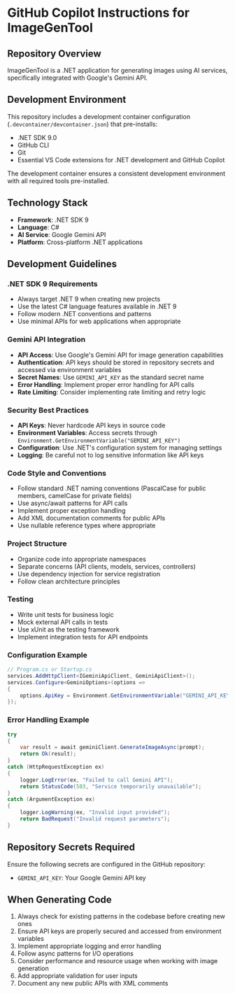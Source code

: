 # GitHub Copilot Instructions for ImageGenTool

## Repository Overview

ImageGenTool is a .NET application for generating images using AI services, specifically integrated with Google's Gemini API.

## Development Environment

This repository includes a development container configuration (`.devcontainer/devcontainer.json`) that pre-installs:
- .NET SDK 9.0
- GitHub CLI
- Git
- Essential VS Code extensions for .NET development and GitHub Copilot

The development container ensures a consistent development environment with all required tools pre-installed.

## Technology Stack

- **Framework**: .NET SDK 9
- **Language**: C#
- **AI Service**: Google Gemini API
- **Platform**: Cross-platform .NET applications

## Development Guidelines

### .NET SDK 9 Requirements

- Always target .NET 9 when creating new projects
- Use the latest C# language features available in .NET 9
- Follow modern .NET conventions and patterns
- Use minimal APIs for web applications when appropriate

### Gemini API Integration

- **API Access**: Use Google's Gemini API for image generation capabilities
- **Authentication**: API keys should be stored in repository secrets and accessed via environment variables
- **Secret Names**: Use `GEMINI_API_KEY` as the standard secret name
- **Error Handling**: Implement proper error handling for API calls
- **Rate Limiting**: Consider implementing rate limiting and retry logic

### Security Best Practices

- **API Keys**: Never hardcode API keys in source code
- **Environment Variables**: Access secrets through `Environment.GetEnvironmentVariable("GEMINI_API_KEY")`
- **Configuration**: Use .NET's configuration system for managing settings
- **Logging**: Be careful not to log sensitive information like API keys

### Code Style and Conventions

- Follow standard .NET naming conventions (PascalCase for public members, camelCase for private fields)
- Use async/await patterns for API calls
- Implement proper exception handling
- Add XML documentation comments for public APIs
- Use nullable reference types where appropriate

### Project Structure

- Organize code into appropriate namespaces
- Separate concerns (API clients, models, services, controllers)
- Use dependency injection for service registration
- Follow clean architecture principles

### Testing

- Write unit tests for business logic
- Mock external API calls in tests
- Use xUnit as the testing framework
- Implement integration tests for API endpoints

### Configuration Example

```csharp
// Program.cs or Startup.cs
services.AddHttpClient<IGeminiApiClient, GeminiApiClient>();
services.Configure<GeminiOptions>(options =>
{
    options.ApiKey = Environment.GetEnvironmentVariable("GEMINI_API_KEY");
});
```

### Error Handling Example

```csharp
try
{
    var result = await geminiClient.GenerateImageAsync(prompt);
    return Ok(result);
}
catch (HttpRequestException ex)
{
    logger.LogError(ex, "Failed to call Gemini API");
    return StatusCode(503, "Service temporarily unavailable");
}
catch (ArgumentException ex)
{
    logger.LogWarning(ex, "Invalid input provided");
    return BadRequest("Invalid request parameters");
}
```

## Repository Secrets Required

Ensure the following secrets are configured in the GitHub repository:
- `GEMINI_API_KEY`: Your Google Gemini API key

## When Generating Code

1. Always check for existing patterns in the codebase before creating new ones
2. Ensure API keys are properly secured and accessed from environment variables
3. Implement appropriate logging and error handling
4. Follow async patterns for I/O operations
5. Consider performance and resource usage when working with image generation
6. Add appropriate validation for user inputs
7. Document any new public APIs with XML comments